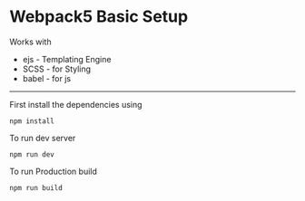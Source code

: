 # Webpack5 Basic Setup

Works with

- ejs - Templating Engine
- SCSS - for Styling
- babel - for js

---

First install the dependencies using

```
npm install
```

To run dev server

```
npm run dev
```

To run Production build

```
npm run build
```
